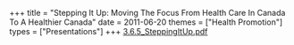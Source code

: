 +++
title = "Stepping It Up: Moving The Focus From Health Care In Canada To A Healthier Canada"
date = 2011-06-20
themes = ["Health Promotion"]
types = ["Presentations"]
+++
[3.6.5\_SteppingItUp.pdf](/files/3.6.5_SteppingItUp.pdf)
